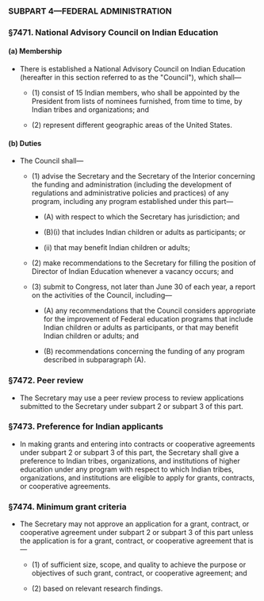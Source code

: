 ### SUBPART 4—FEDERAL ADMINISTRATION

### §7471. National Advisory Council on Indian Education
#### (a) Membership
* There is established a National Advisory Council on Indian Education (hereafter in this section referred to as the "Council"), which shall—

  * (1) consist of 15 Indian members, who shall be appointed by the President from lists of nominees furnished, from time to time, by Indian tribes and organizations; and

  * (2) represent different geographic areas of the United States.

#### (b) Duties
* The Council shall—

  * (1) advise the Secretary and the Secretary of the Interior concerning the funding and administration (including the development of regulations and administrative policies and practices) of any program, including any program established under this part—

    * (A) with respect to which the Secretary has jurisdiction; and

    * (B)(i) that includes Indian children or adults as participants; or

    * (ii) that may benefit Indian children or adults;


  * (2) make recommendations to the Secretary for filling the position of Director of Indian Education whenever a vacancy occurs; and

  * (3) submit to Congress, not later than June 30 of each year, a report on the activities of the Council, including—

    * (A) any recommendations that the Council considers appropriate for the improvement of Federal education programs that include Indian children or adults as participants, or that may benefit Indian children or adults; and

    * (B) recommendations concerning the funding of any program described in subparagraph (A).

### §7472. Peer review
* The Secretary may use a peer review process to review applications submitted to the Secretary under subpart 2 or subpart 3 of this part.

### §7473. Preference for Indian applicants
* In making grants and entering into contracts or cooperative agreements under subpart 2 or subpart 3 of this part, the Secretary shall give a preference to Indian tribes, organizations, and institutions of higher education under any program with respect to which Indian tribes, organizations, and institutions are eligible to apply for grants, contracts, or cooperative agreements.

### §7474. Minimum grant criteria
* The Secretary may not approve an application for a grant, contract, or cooperative agreement under subpart 2 or subpart 3 of this part unless the application is for a grant, contract, or cooperative agreement that is—

  * (1) of sufficient size, scope, and quality to achieve the purpose or objectives of such grant, contract, or cooperative agreement; and

  * (2) based on relevant research findings.